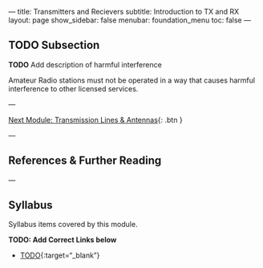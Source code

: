 —
title: Transmitters and Recievers
subtitle: Introduction to TX and RX
layout: page
show_sidebar: false
menubar: foundation_menu
toc: false
—

## TODO Subsection

**TODO** Add description of harmful interference

Amateur Radio stations must not be operated in a way that causes harmful interference to other licensed services.

—

[Next Module: Transmission Lines & Antennas](./transmission_lines.md){: .btn }

—

## References & Further Reading

—

## Syllabus

Syllabus items covered by this module.

**TODO: Add Correct Links below**  

- [TODO](../todo/){:target=“_blank”}

